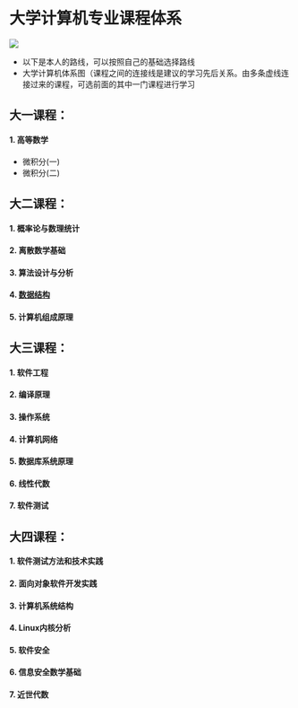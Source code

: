 # 大学计算机专业课程体系
![](https://github.com/hjj5258/UniversityComputerProfessionalCourseSystem/blob/master/Photo/all.png)
- 以下是本人的路线，可以按照自己的基础选择路线
- 大学计算机体系图（课程之间的连接线是建议的学习先后关系。由多条虚线连接过来的课程，可选前面的其中一门课程进行学习
## 大一课程：
#### 1. 高等数学
- 微积分(一)
- 微积分(二)
## 大二课程：
#### 1. 概率论与数理统计
#### 2. 离散数学基础
#### 3. 算法设计与分析 
#### 4. [数据结构](https://github.com/hjj5258/UniversityComputerProfessionalCourseSystem/tree/master/DataStructure)
#### 5. 计算机组成原理 
## 大三课程：
#### 1. 软件工程 
#### 2. 编译原理
#### 3. 操作系统 
#### 4. 计算机网络 
#### 5. 数据库系统原理 
#### 6. 线性代数
#### 7. 软件测试
## 大四课程：
#### 1. 软件测试方法和技术实践
#### 2. 面向对象软件开发实践 
#### 3. 计算机系统结构 
#### 4. Linux内核分析
#### 5. 软件安全 
#### 6. 信息安全数学基础
#### 7. 近世代数
